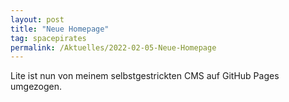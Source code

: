 ```yaml
---
layout: post
title: "Neue Homepage"
tag: spacepirates
permalink: /Aktuelles/2022-02-05-Neue-Homepage
---
```


Lite ist nun von meinem selbstgestrickten CMS auf GitHub Pages umgezogen.
